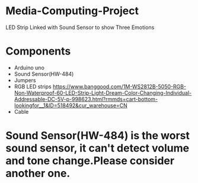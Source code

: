 # Media-Computing-Project
LED Strip Linked with Sound Sensor to show Three Emotions

# Components
- Arduino uno
- Sound Sensor(HW-484) 
- Jumpers
- RGB LED strips 
https://www.banggood.com/1M-WS2812B-5050-RGB-Non-Waterproof-60-LED-Strip-Light-Dream-Color-Changing-Individual-Addressable-DC-5V-p-998623.html?rmmds=cart-bottom-lookingfor__1&ID=518492&cur_warehouse=CN
- Cable

# Sound Sensor(HW-484) is the worst sound sensor, it can't detect volume and tone change.Please consider another one.
